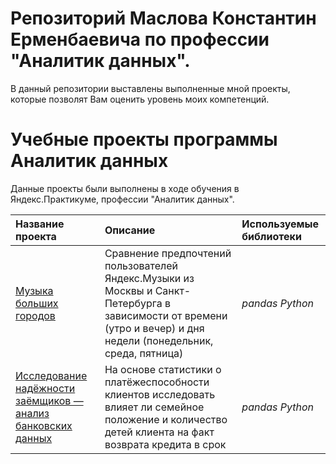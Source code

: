 # Репозиторий Маслова Константин Ерменбаевича по профессии "Аналитик данных".
В данный репозитории выставлены выполненные мной проекты, которые позволят Вам оценить уровень моих компетенций.
# Учебные проекты программы Аналитик данных
Данные проекты были выполнены в ходе обучения в Яндекс.Практикуме, профессии "Аналитик данных".

| Название проекта | Описание | Используемые библиотеки | 
| :---------------------- | :---------------------- | :---------------------- |
| [Музыка больших городов](Музыка_больших_городов) | Сравнение предпочтений пользователей Яндекс.Музыки из Москвы и Санкт-Петербурга в зависимости от времени (утро и вечер) и дня недели (понедельник, среда, пятница)| *pandas* *Python*
| [Исследование надёжности заёмщиков — анализ банковских данных](Исследование_надёжности_заёмщиков) | На основе статистики о платёжеспособности клиентов исследовать влияет ли семейное положение и количество детей клиента на факт возврата кредита в срок| *pandas* *Python*
